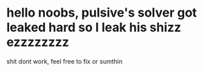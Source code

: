 # hello noobs, pulsive's solver got leaked hard so I leak his shizz ezzzzzzzz

shit dont work, feel free to fix or sumthin
